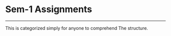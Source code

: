 <h1>Sem-1 Assignments</h1><hr><p>This is categorized simply for anyone to comprehend The structure.</p>
